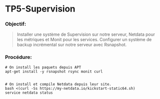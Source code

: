 # TP5-Supervision


### Objectif:

> Installer une système de Supervision sur notre serveur, Netdata pour les métriques et Monit pour les services.
> Configurer un système de backup incrémental sur notre serveur avec Rsnapshot. 


### Procédure:

```
# On install les paquets depuis APT
apt-get install -y rsnapshot rsync monit curl


# On install et compile Netdata depuis leur site. 
bash <(curl -Ss https://my-netdata.io/kickstart-static64.sh)
service netdata status


```
